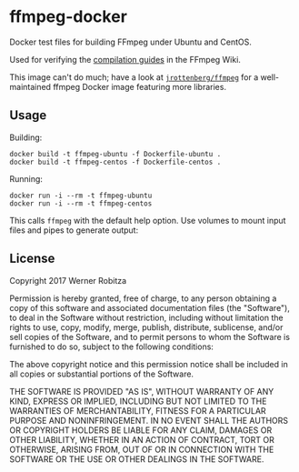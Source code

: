 # ffmpeg-docker

Docker test files for building FFmpeg under Ubuntu and CentOS.

Used for verifying the [compilation guides](https://trac.ffmpeg.org/wiki/CompilationGuide/) in the FFmpeg Wiki.

This image can't do much; have a look at [`jrottenberg/ffmpeg`](https://github.com/jrottenberg/ffmpeg) for a well-maintained ffmpeg Docker image featuring more libraries.

## Usage

Building:

    docker build -t ffmpeg-ubuntu -f Dockerfile-ubuntu .
    docker build -t ffmpeg-centos -f Dockerfile-centos .

Running:

    docker run -i --rm -t ffmpeg-ubuntu
    docker run -i --rm -t ffmpeg-centos

This calls `ffmpeg` with the default help option. Use volumes to mount input files and pipes to generate output:

## License

Copyright 2017 Werner Robitza

Permission is hereby granted, free of charge, to any person obtaining a copy of this software and associated documentation files (the "Software"), to deal in the Software without restriction, including without limitation the rights to use, copy, modify, merge, publish, distribute, sublicense, and/or sell copies of the Software, and to permit persons to whom the Software is furnished to do so, subject to the following conditions:

The above copyright notice and this permission notice shall be included in all copies or substantial portions of the Software.

THE SOFTWARE IS PROVIDED "AS IS", WITHOUT WARRANTY OF ANY KIND, EXPRESS OR IMPLIED, INCLUDING BUT NOT LIMITED TO THE WARRANTIES OF MERCHANTABILITY, FITNESS FOR A PARTICULAR PURPOSE AND NONINFRINGEMENT. IN NO EVENT SHALL THE AUTHORS OR COPYRIGHT HOLDERS BE LIABLE FOR ANY CLAIM, DAMAGES OR OTHER LIABILITY, WHETHER IN AN ACTION OF CONTRACT, TORT OR OTHERWISE, ARISING FROM, OUT OF OR IN CONNECTION WITH THE SOFTWARE OR THE USE OR OTHER DEALINGS IN THE SOFTWARE.